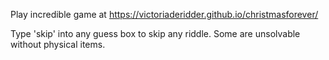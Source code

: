 Play incredible game at https://victoriaderidder.github.io/christmasforever/

Type 'skip' into any guess box to skip any riddle. Some are unsolvable without physical items.
